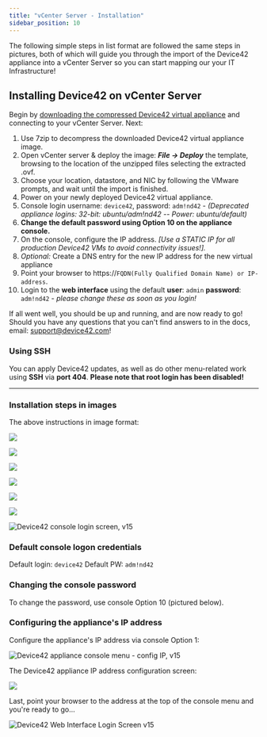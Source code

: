 ```yaml
---
title: "vCenter Server - Installation"
sidebar_position: 10
---
```


The following simple steps in list format are followed the same steps in pictures, both of which will guide you through the import of the Device42 appliance into a vCenter Server so you can start mapping our your IT Infrastructure!

## Installing Device42 on vCenter Server

Begin by [downloading the compressed Device42 virtual appliance](https://device42.com/download) and connecting to your vCenter Server. Next:

1. Use 7zip to decompress the downloaded Device42 virtual appliance image.
2. Open vCenter server & deploy the image: _**File → Deploy**_ the template, browsing to the location of the unzipped files selecting the extracted .ovf.
3. Choose your location, datastore, and NIC by following the VMware prompts, and wait until the import is finished.
4. Power on your newly deployed Device42 virtual appliance.
5. Console login username: `device42`, password: `adm!nd42` - _(Deprecated appliance logins: 32-bit: ubuntu/adm!nd42 -- Power: ubuntu/default)_
6. **Change the default password using Option 10 on the appliance console.**
7. On the console, configure the IP address. _\[Use a STATIC IP for all production Device42 VMs to avoid connectivity issues!\]._
8. _Optional:_ Create a DNS entry for the new IP address for the new virtual appliance
9. Point your browser to https://`FQDN(Fully Qualified Domain Name) or IP-address`.
10. Login to the **web interface** using the default **user**: `admin` **password**: `adm!nd42` - _please change these as soon as you login!_

If all went well, you should be up and running, and are now ready to go! Should you have any questions that you can't find answers to in the docs, email: support@device42.com!

### Using SSH

You can apply Device42 updates, as well as do other menu-related work using **SSH** via **port 404**. **Please note that root login has been disabled!**

* * *

### Installation steps in images

The above instructions in image format:

![](/assets/images/wpid6183-media_1326257039196.png)

![](/assets/images/wpid6184-media_1326257161923.png)

![](/assets/images/wpid6185-media_1326257215753.png)

![](/assets/images/wpid6186-media_1326257260982.png)

![](/assets/images/wpid6187-media_1326257290551.png)

![](/assets/images/wpid6188-media_1326257403442.png)

![Device42 console login screen, v15](/assets/images/d42-console-login-screen-v15.png)

### Default console logon credentials

Default login: `device42` Default PW: `adm!nd42`

### Changing the console password

To change the password, use console Option 10 (pictured below).

### Configuring the appliance's IP address

Configure the appliance's IP address via console Option 1: 

![Device42 appliance console menu - config IP, v15](/assets/images/d42-console-menu-config-IP-v15.png)

The Device42 appliance IP address configuration screen: 

![](/assets/images/wpid6189-media_1326257599676.png)

Last, point your browser to the address at the top of the console menu and you're ready to go... 

![Device42 Web Interface Login Screen v15](/assets/images/d42-web-interface-login-screen-v15.png)
